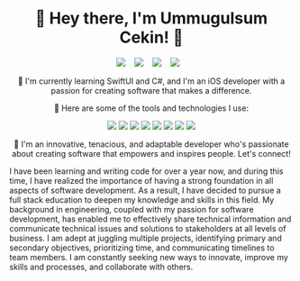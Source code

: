 <h1 align="center">👋 Hey there, I'm Ummugulsum Cekin! 🚀</h1>
<p align="center">
  <a href="https://www.linkedin.com/in/ummugulsumcekın/"><img src="https://img.shields.io/badge/-LinkedIn-blue?style=for-the-badge&logo=linkedin&logoColor=white"/></a>&nbsp;&nbsp;&nbsp;
  <a href="https://www.instagram.com/ummugulsumcekin/"><img src="https://img.shields.io/badge/-Instagram-ff69b4?style=for-the-badge&logo=instagram&logoColor=white"/></a>&nbsp;&nbsp;&nbsp;
  <a href="https://twitter.com/ummuglsmcekin"><img src="https://img.shields.io/badge/-Twitter-1da1f2?style=for-the-badge&logo=twitter&logoColor=white"/></a>&nbsp;&nbsp;&nbsp;
  <a href="https://medium.com/@ummugulsumcekin"><img src="https://img.shields.io/badge/-Medium-black?style=for-the-badge&logo=medium&logoColor=white"/></a>&nbsp;&nbsp;&nbsp;
</p>
<p align="center">🌱 I'm currently learning SwiftUI and C#, and I'm an iOS developer with a passion for creating software that makes a difference.</p>
<p align="center">

<p align="center">🔭 Here are some of the tools and technologies I use:</p>
<p align="center">
  <img src="https://img.shields.io/badge/-Swift-orange?style=for-the-badge&logo=swift&logoColor=white"/>
  <img src="https://img.shields.io/badge/-C%23-purple?style=for-the-badge&logo=c-sharp&logoColor=white"/>
  <img src="https://img.shields.io/badge/-PostgreSQL-blue?style=for-the-badge&logo=postgresql&logoColor=white"/>
  <img src="https://img.shields.io/badge/-SQLite-green?style=for-the-badge&logo=sqlite&logoColor=white"/>
  <img src="https://img.shields.io/badge/-Slack-yellow?style=for-the-badge&logo=slack&logoColor=white"/>
  <img src="https://img.shields.io/badge/-Jira-red?style=for-the-badge&logo=jira&logoColor=white"/>
  <img src="https://img.shields.io/badge/-Figma-pink?style=for-the-badge&logo=figma&logoColor=white"/>
  <img src="https://img.shields.io/badge/-Firebase-orange?style=for-the-badge&logo=firebase&logoColor=white"/>
</p>
<p align="center">🚀 I'm an innovative, tenacious, and adaptable developer who's passionate about creating software that empowers and inspires people. Let's connect!</p>


I have been learning and writing code for over a year now, and during this time, I have realized the importance of having a strong foundation in all aspects of software development. As a result, I have decided to pursue a full stack education to deepen my knowledge and skills in this field. My background in engineering, coupled with my passion for software development, has enabled me to effectively share technical information and communicate technical issues and solutions to stakeholders at all levels of business. I am adept at juggling multiple projects, identifying primary and secondary objectives, prioritizing time, and communicating timelines to team members. I am constantly seeking new ways to innovate, improve my skills and processes, and collaborate with others.
